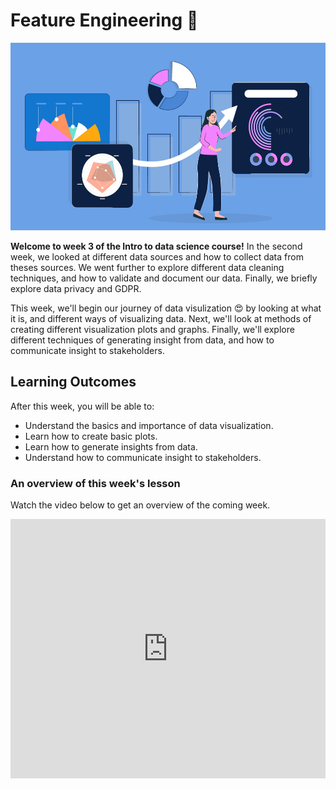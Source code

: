 # Feature Engineering 📶

<img src="./data-visualization/data-viz/Data-Visualization.jpeg" width="100%" height="300px">

**Welcome to week 3 of the Intro to data science course!** In the second week, we looked at different data sources and how to collect data from theses sources. We went further to explore different data cleaning techniques, and how to validate and document our data. Finally, we briefly explore data privacy and GDPR.

This week, we'll begin our journey of data visulization 😍 by looking at what it is, and different ways of visualizing data. Next, we'll look at methods of creating different visualization plots and graphs. Finally, we'll explore different techniques of generating insight from data, and how to communicate insight to stakeholders.


## Learning Outcomes

After this week, you will be able to:

- Understand the basics and importance of data visualization.
- Learn how to create basic plots.
- Learn how to generate insights from data.
- Understand how to communicate insight to stakeholders.



### An overview of this week's lesson

<aside>

Watch the video below to get an overview of the coming week.

</aside>
<div style="position: relative; padding-bottom: 56.25%; height: 0;"><iframe width="100%" height="415" src="https://www.youtube.com/embed/1GhghjgJTuanORg0" title="Linking your CSS" frameborder="0" allow="accelerometer; autoplay; clipboard-write; encrypted-media; gyroscope; picture-in-picture" allowfullscreen></iframe></div>
